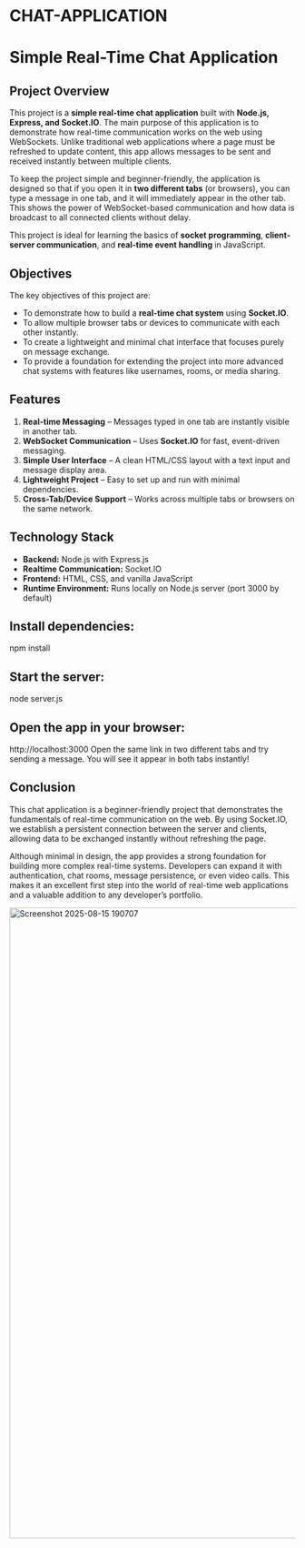 # CHAT-APPLICATION

# Simple Real-Time Chat Application  

## Project Overview  
This project is a **simple real-time chat application** built with **Node.js, Express, and Socket.IO**. The main purpose of this application is to demonstrate how real-time communication works on the web using WebSockets. Unlike traditional web applications where a page must be refreshed to update content, this app allows messages to be sent and received instantly between multiple clients.  

To keep the project simple and beginner-friendly, the application is designed so that if you open it in **two different tabs** (or browsers), you can type a message in one tab, and it will immediately appear in the other tab. This shows the power of WebSocket-based communication and how data is broadcast to all connected clients without delay.  

This project is ideal for learning the basics of **socket programming**, **client-server communication**, and **real-time event handling** in JavaScript.  

## Objectives  
The key objectives of this project are:  
- To demonstrate how to build a **real-time chat system** using **Socket.IO**.  
- To allow multiple browser tabs or devices to communicate with each other instantly.  
- To create a lightweight and minimal chat interface that focuses purely on message exchange.  
- To provide a foundation for extending the project into more advanced chat systems with features like usernames, rooms, or media sharing.  

## Features  
1. **Real-time Messaging** – Messages typed in one tab are instantly visible in another tab.  
2. **WebSocket Communication** – Uses **Socket.IO** for fast, event-driven messaging.  
3. **Simple User Interface** – A clean HTML/CSS layout with a text input and message display area.  
4. **Lightweight Project** – Easy to set up and run with minimal dependencies.  
5. **Cross-Tab/Device Support** – Works across multiple tabs or browsers on the same network.  

## Technology Stack  
- **Backend:** Node.js with Express.js  
- **Realtime Communication:** Socket.IO  
- **Frontend:** HTML, CSS, and vanilla JavaScript  
- **Runtime Environment:** Runs locally on Node.js server (port 3000 by default)  

## Install dependencies:

npm install

## Start the server:

node server.js

## Open the app in your browser:

http://localhost:3000
Open the same link in two different tabs and try sending a message. You will see it appear in both tabs instantly! 

## Conclusion

This chat application is a beginner-friendly project that demonstrates the fundamentals of real-time communication on the web. By using Socket.IO, we establish a persistent connection between the server and clients, allowing data to be exchanged instantly without refreshing the page.

Although minimal in design, the app provides a strong foundation for building more complex real-time systems. Developers can expand it with authentication, chat rooms, message persistence, or even video calls. This makes it an excellent first step into the world of real-time web applications and a valuable addition to any developer’s portfolio.

<img width="1690" height="1109" alt="Screenshot 2025-08-15 190707" src="https://github.com/user-attachments/assets/580f4cdc-b1a7-47d8-9efe-2ef957e4a45a" />

